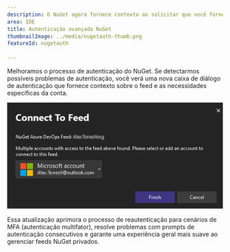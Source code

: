 ```yaml
---
description: O NuGet agora fornece contexto ao solicitar que você forneça credenciais.
area: IDE
title: Autenticação avançada NuGet
thumbnailImage: ../media/nugetauth-thumb.png
featureId: nugetauth

---
```



Melhoramos o processo de autenticação do NuGet. Se detectarmos possíveis problemas de autenticação, você verá uma nova caixa de diálogo de autenticação que fornece contexto sobre o feed e as necessidades específicas da conta.

![Caixa de diálogo Autenticação NuGet](../media/nugetauthdialog.png)

Essa atualização aprimora o processo de reautenticação para cenários de MFA (autenticação multifator), resolve problemas com prompts de autenticação consecutivos e garante uma experiência geral mais suave ao gerenciar feeds NuGet privados.
